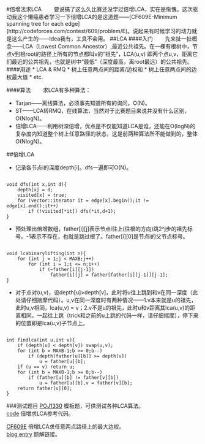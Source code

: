 <section>
#倍增法求LCA
　　要说搞了这么久比赛还没学过倍增LCA，实在是惭愧。这次驱动我这个懒癌患者学习一下倍增LCA的是这道题——[CF609E-Minimum spanning tree for each edge](http://codeforces.com/contest/609/problem/E)。说起来有时候学习的动力就是这么产生的——Idea我有，工具不会用。
##LCA
####入门
　　先来扯一扯概念——LCA（Lowest Common Ancestor）,最近公共祖先。在一棵有根树中，节点v到根root的路径上所有的节点都叫v的“祖先”，LCA(u,v) 即两个点u,v，距离它们最近的公共祖先，也就是树中“最低”（深度最高，离root最远）的公共祖先。
####用途
* LCA & RMQ
* 树上任意两点间的距离/边权和
* 树上任意两点间的边权最大值
* etc.

####算法
　　求LCA有多种算法：  

* Tarjan——离线算法，必须事先知道所有的询问，O(N)。
* ST——LCA转RMQ，在线算法，当然对于比赛题目来说并没有什么区别，O(NlogN)。
* 倍增LCA——利用树深倍增，优点是不仅能知道LCA是谁，还能在O(logN)的复杂度内知道整个树上任意路径的状态，这是前两种算法所不能做到的，整体O(NlogN)。

##倍增LCA

* 记录各节点i的深度depth[i]。dfs一遍即可O(N)。  

<pre><code>
void dfs(int x,int d){
	depth[x] = d;
	visited[x] = true;
	for (vector<int>::iterator it = edge[x].begin();it != edge[x].end();it++)
		if (!visited[*it]) dfs(*it,d+1);
}
</code></pre>

* 预处理出倍增数组，father[i][j]表示节点i往上(往根的方向)跳2^j步的祖先标号。-1表示不存在，也就是跳过根了。father[i][0]是节点i的父节点标号。
<pre><code>
void lcabinarylifting(int n){
	for (int j = 1;j < MAXB;j++)
		for (int i = 1;i <= n;i++)
			if (~father[i][j-1])
				father[i][j] = father[father[i][j-1]][j-1];
}
</code></pre>
* 对于点对(u,v)，设depth[u]>depth[v]，此时将u往上跳到和v在同一深度（此处请仔细揣摩代码）。u,v在同一深度时有两种情况——1.v本来就是u的祖先，此时u,v相同，lca(u,v) = v；2.v不是u的祖先，此时u和v距离其lca(u,v)的距离相同，一起往上跳（trick和之前的u上跳的代码一样，请仔细揣摩），停下来的位置即是lca(u,v)子节点上。
<pre><code>
int findlca(int u,int v){
	if (depth[u] < depth[v]) swap(u,v);
	for (int b = MAXB-1;b >= 0;b--)
		if (depth[father[u][b]] >= depth[v])
			u = father[u][b];
	if (u == v) return u;
	for (int b = MAXB-1;b >= 0;b--)
		if (father[u][b] != father[v][b])
			u = father[u][b],v = father[v][b];
	return father[u][0];
}
</code></pre>

###测试题目
[POJ1330](http://poj.org/problem?id=1330) 模板题，可供测试各种LCA算法。  
[code](https://github.com/zhyack/Non-classified-Codes/blob/master/POJ1330.cpp) 倍增求LCA参考代码。  
  
[CF609E](http://codeforces.com/contest/609/problem/E) 倍增LCA求任意两点路径上的最大边权。  
[blog entry](https://zhyack.github.io/posts/2015_12_20_Codeforces-Educational-Round-3.html) 题解链接。
</section>